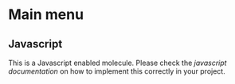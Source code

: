 # Main menu

## Javascript

This is a Javascript enabled molecule. Please check the _javascript 
documentation_ on how to implement this correctly in your project.
